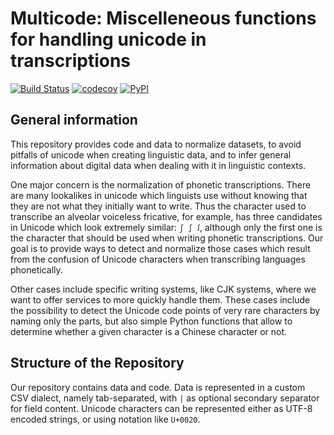 # Multicode: Miscelleneous functions for handling unicode in transcriptions

[![Build Status](https://travis-ci.org/cldf/multicode.svg?branch=master)](https://travis-ci.org/cldf/multicode)
[![codecov](https://codecov.io/gh/cldf/multicode/branch/master/graph/badge.svg)](https://codecov.io/gh/cldf/multicode)
[![PyPI](https://img.shields.io/pypi/v/multicode.svg)](https://pypi.org/project/multicode)


## General information

This repository provides code and data to normalize datasets, to avoid pitfalls of unicode when creating linguistic data, and to infer general information about digital data when dealing with it in linguistic contexts.

One major concern is the normalization of phonetic transcriptions. There are many lookalikes in unicode which linguists use without knowing that they are not what they initially want to write. Thus the character used to transcribe an alveolar voiceless fricative, for example, has three candidates in Unicode which look extremely similar: ```ʃ ∫ ꭍ```, although only the first one is the character that should be used when writing phonetic transcriptions. Our goal is to provide ways to detect and normalize those cases which result from the confusion of Unicode characters when transcribing languages phonetically.

Other cases include specific writing systems, like CJK systems, where we want to offer services to more quickly handle them. These cases include the possibility to detect the Unicode code points of very rare characters by naming only the parts, but also simple Python functions that allow to determine whether a given character is a Chinese character or not.


## Structure of the Repository

Our repository contains data and code. Data is represented in a custom CSV dialect, namely tab-separated, with `|` as optional secondary separator for field content. Unicode characters can be represented either as UTF-8 encoded strings, or using notation like `U+0020`.
